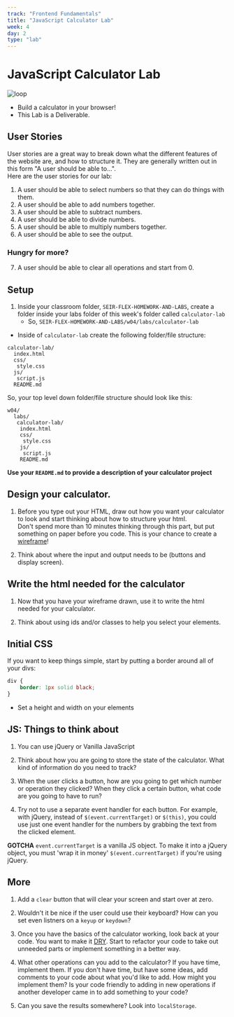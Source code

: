 ```yaml
---
track: "Frontend Fundamentals"
title: "JavaScript Calculator Lab"
week: 4
day: 2
type: "lab"
---
```



# JavaScript Calculator Lab


![loop](https://i.imgur.com/LxaKMCj.png)

- Build a calculator in your browser!
- This Lab is a Deliverable.

## User Stories

User stories are a great way to break down what the different features of the website are, and how to structure it. They are generally written out in this form "A user should be able to...". <br>Here are the user stories for our lab:

1. A user should be able to select numbers so that they can do things with them.
2. A user should be able to add numbers together.
3. A user should be able to subtract numbers.
4. A user should be able to divide numbers.
5. A user should be able to multiply numbers together.
6. A user should be able to see the output.

### Hungry for more?

7. A user should be able to clear all operations and start from 0.


## Setup  

1. Inside your classroom folder, `SEIR-FLEX-HOMEWORK-AND-LABS`, create a folder inside your labs folder of this week's folder called `calculator-lab`
	- So, `SEIR-FLEX-HOMEWORK-AND-LABS/w04/labs/calculator-lab`

- Inside of `calculator-lab` create the following folder/file structure:

```
calculator-lab/
  index.html
  css/
   style.css
  js/
   script.js
  README.md
```

So, your top level down folder/file structure should look like this:

```
w04/
  labs/
   calculator-lab/
    index.html
    css/
     style.css
    js/
     script.js
    README.md
```

**Use your `README.md` to provide a description of your calculator project**


## Design your calculator.

1. Before you type out your HTML, draw out how you want your calculator to look and start thinking about how to structure your html. <br>Don't spend more than 10 minutes thinking through this part, but put something on paper before you code. This is your chance to create a [wireframe](http://www.creativebloq.com/web-design/jargon-wireframes-mockups-prototypes-51514898)!

2. Think about where the input and output needs to be (buttons and display screen).

## Write the html needed for the calculator

1. Now that you have your wireframe drawn, use it to write the html needed for your calculator.

2. Think about using ids and/or classes to help you select your elements.


## Initial CSS

If you want to keep things simple, start by putting a border around all of your divs:

``` css
div {
    border: 1px solid black;
}
```

- Set a height and width on your elements


## JS: Things to think about

1. You can use jQuery or Vanilla JavaScript

1. Think about how you are going to store the state of the calculator. What kind of information do you need to track?

1. When the user clicks a button, how are you going to get which number or operation they clicked? When they click a certain button, what code are you going to have to run?

1. Try not to use a separate event handler for each button. For example, with jQuery, instead of `$(event.currentTarget)` or `$(this)`, you could use just one event handler for the numbers by grabbing the text from the clicked element.


**GOTCHA** `event.currentTarget` is a vanilla JS object. To make it into a jQuery object, you must 'wrap it in money' `$(event.currentTarget)` if you're using jQuery.

## More

1. Add a `clear` button that will clear your screen and start over at zero.

2. Wouldn't it be nice if the user could use their keyboard? How can you set even listners on a `keyup` or `keydown`?

3. Once you have the basics of the calculator working, look back at your code. You want to make it [DRY](https://en.wikipedia.org/wiki/Don%27t_repeat_yourself).  Start to refactor your code to take out unneeded parts or implement something in a better way.

4. What other operations can you add to the calculator? If you have time, implement them. If you don't have time, but have some ideas, add comments to your code about what you'd like to add. How might you implement them? Is your code friendly to adding in new operations if another developer came in to add something to your code?

5. Can you save the results somewhere? Look into `localStorage`.
